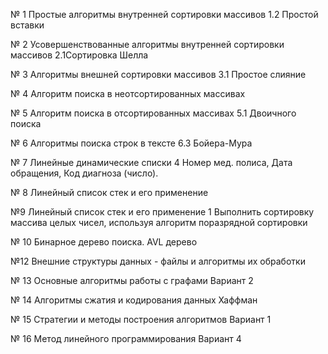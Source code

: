  № 1 Простые алгоритмы внутренней сортировки массивов 1.2 Простой вставки
 
 № 2 Усовершенствованные алгоритмы внутренней сортировки массивов 2.1Сортировка Шелла
 
 № 3 Алгоритмы внешней сортировки массивов 3.1 Простое слияние
 
 № 4 Алгоритм поиска в неотсортированных массивах
 
 № 5 Алгоритм поиска в отсортированных массивах 5.1 Двоичного поиска

 № 6 Алгоритмы поиска строк в тексте 6.3	Бойера-Мура

№ 7 Линейные динамические списки 4 Номер мед. полиса, Дата обращения, Код диагноза (число). 

№ 8 Линейный список стек и его применение

 №9 Линейный список стек и его применение 1 Выполнить сортировку массива целых чисел, используя алгоритм поразрядной сортировки

 № 10 Бинарное дерево поиска. AVL дерево
 
 №12 Внешние структуры данных - файлы и алгоритмы их обработки 
 
 № 13 Основные алгоритмы работы с графами Вариант 2
 
 № 14 Алгоритмы сжатия и кодирования данных Хаффман
 
 № 15 Стратегии и методы построения алгоритмов Вариант 1
 
 № 16 Метод линейного программирования Вариант 4
